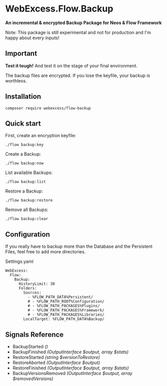 # WebExcess.Flow.Backup

**An incremental & encrypted Backup Package for Neos & Flow Framework**

Note: This package is still experimental and not for production and I'm happy about every inputs!

Important
---------

**Test it tough!** And test it on the stage of your final environment.

The backup files are encrypted. If you lose the keyfile, your backup is worthless.


Installation
------------

```
composer require webexcess/flow-backup
```

Quick start
-----------

First, create an encryption keyfile:

```
./flow backup:key
```

Create a Backup:

```
./flow backup:now
```

List available Backups:

```
./flow backup:list
```

Restore a Backup:

```
./flow backup:restore
```

Remove all Backups:

```
./flow backup:clear
```

Configuration
-------------

If you really have to backup more than the Database and the Persistent Files, feel free to add more directories. 

Settings.yaml

```
WebExcess:
  Flow:
    Backup:
      HistoryLimit: 30
      Folders:
        Sources:
          - %FLOW_PATH_DATA%Persistent/
          # - %FLOW_PATH_ROOT%Configuration/
          # - %FLOW_PATH_PACKAGES%Plugins/
          # - %FLOW_PATH_PACKAGES%Framework/
          # - %FLOW_PATH_PACKAGES%Libraries/
        LocalTarget: %FLOW_PATH_DATA%Backup/
```

Signals Reference
-----------------

- BackupStarted *()*
- BackupFinished *(OutputInterface $output, array $stats)*
- RestoreStarted *(string $versionToRestore)*
- RestoreAborted *(OutputInterface $output)*
- RestoreFinished *(OutputInterface $output, array $stats)*
- BackupVersionsRemoved *(OutputInterface $output, array $removedVersions)*
